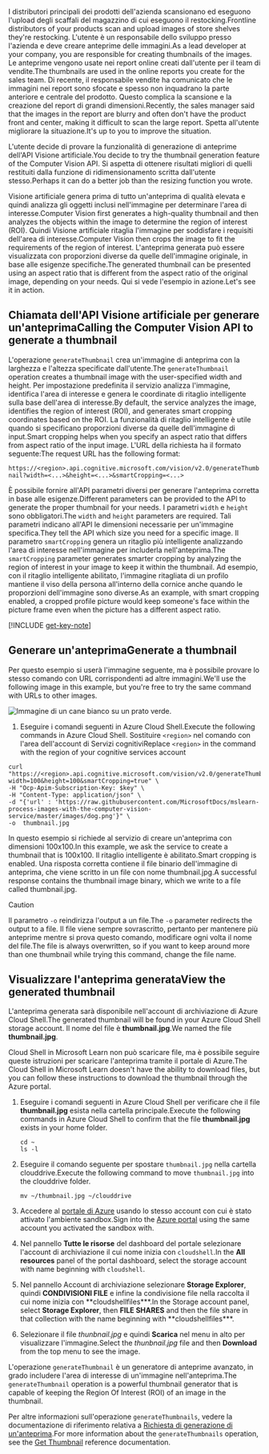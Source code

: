 <span data-ttu-id="79e8f-101">I distributori principali dei prodotti dell'azienda scansionano ed eseguono l'upload degli scaffali del magazzino di cui eseguono il restocking.</span><span class="sxs-lookup"><span data-stu-id="79e8f-101">Frontline distributors of your products scan and upload images of store shelves they're restocking.</span></span> <span data-ttu-id="79e8f-102">L'utente è un responsabile dello sviluppo presso l'azienda e deve creare anteprime delle immagini.</span><span class="sxs-lookup"><span data-stu-id="79e8f-102">As a lead developer at your company, you are responsible for creating thumbnails of the images.</span></span> <span data-ttu-id="79e8f-103">Le anteprime vengono usate nei report online creati dall'utente per il team di vendite.</span><span class="sxs-lookup"><span data-stu-id="79e8f-103">The thumbnails are used in the online reports you create for the sales team.</span></span> <span data-ttu-id="79e8f-104">Di recente, il responsabile vendite ha comunicato che le immagini nei report sono sfocate e spesso non inquadrano la parte anteriore e centrale del prodotto. Questo complica la scansione e la creazione del report di grandi dimensioni.</span><span class="sxs-lookup"><span data-stu-id="79e8f-104">Recently, the sales manager said that the images in the report are blurry and often don't have the product front and center, making it difficult to scan the large report.</span></span> <span data-ttu-id="79e8f-105">Spetta all'utente migliorare la situazione.</span><span class="sxs-lookup"><span data-stu-id="79e8f-105">It's up to you to improve the situation.</span></span>

<span data-ttu-id="79e8f-106">L'utente decide di provare la funzionalità di generazione di anteprime dell'API Visione artificiale.</span><span class="sxs-lookup"><span data-stu-id="79e8f-106">You decide to try the thumbnail generation feature of the Computer Vision API.</span></span> <span data-ttu-id="79e8f-107">Si aspetta di ottenere risultati migliori di quelli restituiti dalla funzione di ridimensionamento scritta dall'utente stesso.</span><span class="sxs-lookup"><span data-stu-id="79e8f-107">Perhaps it can do a better job than the resizing function you wrote.</span></span>

<span data-ttu-id="79e8f-108">Visione artificiale genera prima di tutto un'anteprima di qualità elevata e quindi analizza gli oggetti inclusi nell'immagine per determinare l'area di interesse.</span><span class="sxs-lookup"><span data-stu-id="79e8f-108">Computer Vision first generates a high-quality thumbnail and then analyzes the objects within the image to determine the region of interest (ROI).</span></span> <span data-ttu-id="79e8f-109">Quindi Visione artificiale ritaglia l'immagine per soddisfare i requisiti dell'area di interesse.</span><span class="sxs-lookup"><span data-stu-id="79e8f-109">Computer Vision then crops the image to fit the requirements of the region of interest.</span></span> <span data-ttu-id="79e8f-110">L'anteprima generata può essere visualizzata con proporzioni diverse da quelle dell'immagine originale, in base alle esigenze specifiche.</span><span class="sxs-lookup"><span data-stu-id="79e8f-110">The generated thumbnail can be presented using an aspect ratio that is different from the aspect ratio of the original image, depending on your needs.</span></span> <span data-ttu-id="79e8f-111">Qui si vede l'esempio in azione.</span><span class="sxs-lookup"><span data-stu-id="79e8f-111">Let's see it in action.</span></span>

## <a name="calling-the-computer-vision-api-to-generate-a-thumbnail"></a><span data-ttu-id="79e8f-112">Chiamata dell'API Visione artificiale per generare un'anteprima</span><span class="sxs-lookup"><span data-stu-id="79e8f-112">Calling the Computer Vision API to generate a thumbnail</span></span>

<span data-ttu-id="79e8f-113">L'operazione `generateThumbnail` crea un'immagine di anteprima con la larghezza e l'altezza specificate dall'utente.</span><span class="sxs-lookup"><span data-stu-id="79e8f-113">The `generateThumbnail` operation creates a thumbnail image with the user-specified width and height.</span></span> <span data-ttu-id="79e8f-114">Per impostazione predefinita il servizio analizza l'immagine, identifica l'area di interesse e genera le coordinate di ritaglio intelligente sulla base dell'area di interesse.</span><span class="sxs-lookup"><span data-stu-id="79e8f-114">By default, the service analyzes the image, identifies the region of interest (ROI), and generates smart cropping coordinates based on the ROI.</span></span> <span data-ttu-id="79e8f-115">La funzionalità di ritaglio intelligente è utile quando si specificano proporzioni diverse da quelle dell'immagine di input.</span><span class="sxs-lookup"><span data-stu-id="79e8f-115">Smart cropping helps when you specify an aspect ratio that differs from aspect ratio of the input image.</span></span> <span data-ttu-id="79e8f-116">L'URL della richiesta ha il formato seguente:</span><span class="sxs-lookup"><span data-stu-id="79e8f-116">The request URL has the following format:</span></span>

`https://<region>.api.cognitive.microsoft.com/vision/v2.0/generateThumbnail?width=<...>&height=<...>&smartCropping=<...>`

<span data-ttu-id="79e8f-117">È possibile fornire all'API parametri diversi per generare l'anteprima corretta in base alle esigenze.</span><span class="sxs-lookup"><span data-stu-id="79e8f-117">Different parameters can be provided to the API to generate the proper thumbnail for your needs.</span></span> <span data-ttu-id="79e8f-118">I parametri `width` e `height` sono obbligatori.</span><span class="sxs-lookup"><span data-stu-id="79e8f-118">The `width` and `height` parameters are required.</span></span> <span data-ttu-id="79e8f-119">Tali parametri indicano all'API le dimensioni necessarie per un'immagine specifica.</span><span class="sxs-lookup"><span data-stu-id="79e8f-119">They tell the API which size you need for a specific image.</span></span> <span data-ttu-id="79e8f-120">Il parametro `smartCropping` genera un ritaglio più intelligente analizzando l'area di interesse nell'immagine per includerla nell'anteprima.</span><span class="sxs-lookup"><span data-stu-id="79e8f-120">The `smartCropping` parameter generates smarter cropping by analyzing the region of interest in your image to keep it within the thumbnail.</span></span> <span data-ttu-id="79e8f-121">Ad esempio, con il ritaglio intelligente abilitato, l'immagine ritagliata di un profilo mantiene il viso della persona all'interno della cornice anche quando le proporzioni dell'immagine sono diverse.</span><span class="sxs-lookup"><span data-stu-id="79e8f-121">As an example, with smart cropping enabled, a cropped profile picture would keep someone's face within the picture frame even when the picture has a different aspect ratio.</span></span>

[!INCLUDE [get-key-note](./get-key.md)]

## <a name="generate-a-thumbnail"></a><span data-ttu-id="79e8f-122">Generare un'anteprima</span><span class="sxs-lookup"><span data-stu-id="79e8f-122">Generate a thumbnail</span></span>

<span data-ttu-id="79e8f-123">Per questo esempio si userà l'immagine seguente, ma è possibile provare lo stesso comando con URL corrispondenti ad altre immagini.</span><span class="sxs-lookup"><span data-stu-id="79e8f-123">We'll use the following image in this example, but you're free to try the same command with URLs to other images.</span></span>

![Immagine di un cane bianco su un prato verde.](../media/4-dog.png)

1. <span data-ttu-id="79e8f-125">Eseguire i comandi seguenti in Azure Cloud Shell.</span><span class="sxs-lookup"><span data-stu-id="79e8f-125">Execute the following commands in Azure Cloud Shell.</span></span> <span data-ttu-id="79e8f-126">Sostituire `<region>` nel comando con l'area dell'account di Servizi cognitivi</span><span class="sxs-lookup"><span data-stu-id="79e8f-126">Replace `<region>` in the command with the region of your cognitive services account</span></span>

```azurecli
curl "https://<region>.api.cognitive.microsoft.com/vision/v2.0/generateThumbnail?width=100&height=100&smartCropping=true" \
-H "Ocp-Apim-Subscription-Key: $key" \
-H "Content-Type: application/json" \
-d "{'url' : 'https://raw.githubusercontent.com/MicrosoftDocs/mslearn-process-images-with-the-computer-vision-service/master/images/dog.png'}" \
-o  thumbnail.jpg
```

<span data-ttu-id="79e8f-127">In questo esempio si richiede al servizio di creare un'anteprima con dimensioni 100x100.</span><span class="sxs-lookup"><span data-stu-id="79e8f-127">In this example, we ask the service to create a thumbnail that is 100x100.</span></span> <span data-ttu-id="79e8f-128">Il ritaglio intelligente è abilitato.</span><span class="sxs-lookup"><span data-stu-id="79e8f-128">Smart cropping is enabled.</span></span> <span data-ttu-id="79e8f-129">Una risposta corretta contiene il file binario dell'immagine di anteprima, che viene scritto in un file con nome thumbnail.jpg.</span><span class="sxs-lookup"><span data-stu-id="79e8f-129">A successful response contains the thumbnail image binary, which we write to a file called thumbnail.jpg.</span></span>

> [!CAUTION]
> <span data-ttu-id="79e8f-130">Il parametro `-o` reindirizza l'output a un file.</span><span class="sxs-lookup"><span data-stu-id="79e8f-130">The `-o` parameter redirects the output to a file.</span></span> <span data-ttu-id="79e8f-131">Il file viene sempre sovrascritto, pertanto per mantenere più anteprime mentre si prova questo comando, modificare ogni volta il nome del file.</span><span class="sxs-lookup"><span data-stu-id="79e8f-131">The file is always overwritten, so if you want to keep around  more than one thumbnail while trying this command, change the file name.</span></span>

## <a name="view-the-generated-thumbnail"></a><span data-ttu-id="79e8f-132">Visualizzare l'anteprima generata</span><span class="sxs-lookup"><span data-stu-id="79e8f-132">View the generated thumbnail</span></span>

<span data-ttu-id="79e8f-133">L'anteprima generata sarà disponibile nell'account di archiviazione di Azure Cloud Shell.</span><span class="sxs-lookup"><span data-stu-id="79e8f-133">The generated thumbnail will be found in your Azure Cloud Shell storage account.</span></span> <span data-ttu-id="79e8f-134">Il nome del file è **thumbnail.jpg**.</span><span class="sxs-lookup"><span data-stu-id="79e8f-134">We named the file **thumbnail.jpg**.</span></span>

<span data-ttu-id="79e8f-135">Cloud Shell in Microsoft Learn non può scaricare file, ma è possibile seguire queste istruzioni per scaricare l'anteprima tramite il portale di Azure.</span><span class="sxs-lookup"><span data-stu-id="79e8f-135">The Cloud Shell in Microsoft Learn doesn't have the ability to download files, but you can follow these instructions to download the thumbnail through the Azure portal.</span></span>

1. <span data-ttu-id="79e8f-136">Eseguire i comandi seguenti in Azure Cloud Shell per verificare che il file **thumbnail.jpg** esista nella cartella principale.</span><span class="sxs-lookup"><span data-stu-id="79e8f-136">Execute the following commands in Azure Cloud Shell to confirm that the file **thumbnail.jpg** exists in your home folder.</span></span>

    ```azurecli
    cd ~
    ls -l
    ```



1. <span data-ttu-id="79e8f-137">Eseguire il comando seguente per spostare `thumbnail.jpg` nella cartella clouddrive.</span><span class="sxs-lookup"><span data-stu-id="79e8f-137">Execute the following command to move `thumbnail.jpg` into the clouddrive folder.</span></span>

    ```azurecli
    mv ~/thumbnail.jpg ~/clouddrive
    ```
1. <span data-ttu-id="79e8f-138">Accedere al [portale di Azure](https://portal.azure.com/learn.docs.microsoft.com?azure-portal=true) usando lo stesso account con cui è stato attivato l'ambiente sandbox.</span><span class="sxs-lookup"><span data-stu-id="79e8f-138">Sign into the [Azure portal](https://portal.azure.com/learn.docs.microsoft.com?azure-portal=true) using the same account you activated the sandbox with.</span></span>
1. <span data-ttu-id="79e8f-139">Nel pannello **Tutte le risorse** del dashboard del portale selezionare l'account di archiviazione il cui nome inizia con `cloudshell`.</span><span class="sxs-lookup"><span data-stu-id="79e8f-139">In the **All resources** panel of the portal dashboard, select the storage account with name beginning with `cloudshell`.</span></span>
1. <span data-ttu-id="79e8f-140">Nel pannello Account di archiviazione selezionare **Storage Explorer**, quindi **CONDIVISIONI FILE** e infine la condivisione file nella raccolta il cui nome inizia con \*\*cloudshellfiles\*\*\*.</span><span class="sxs-lookup"><span data-stu-id="79e8f-140">In the Storage account panel, select **Storage Explorer**, then **FILE SHARES** and then the file share in that collection with the name beginning with \*\*cloudshellfiles\*\*\*.</span></span>
1. <span data-ttu-id="79e8f-141">Selezionare il file *thunbnail.jpg* e quindi **Scarica** nel menu in alto per visualizzare l'immagine.</span><span class="sxs-lookup"><span data-stu-id="79e8f-141">Select the *thunbnail.jpg* file and then **Download** from the top menu to see the image.</span></span>

<span data-ttu-id="79e8f-142">L'operazione `generateThumbnail` è un generatore di anteprime avanzato, in grado includere l'area di interesse di un'immagine nell'anteprima.</span><span class="sxs-lookup"><span data-stu-id="79e8f-142">The `generateThumbnail` operation is a powerful thumbnail generator that is capable of keeping the Region Of Interest (ROI) of an image in the thumbnail.</span></span>

<span data-ttu-id="79e8f-143">Per altre informazioni sull'operazione `generateThumbnails`, vedere la documentazione di riferimento relativa a [Richiesta di generazione di un'anteprima](https://westus.dev.cognitive.microsoft.com/docs/services/5adf991815e1060e6355ad44/operations/56f91f2e778daf14a499e1fb).</span><span class="sxs-lookup"><span data-stu-id="79e8f-143">For more information about the `generateThumbnails` operation, see the [Get Thumbnail](https://westus.dev.cognitive.microsoft.com/docs/services/5adf991815e1060e6355ad44/operations/56f91f2e778daf14a499e1fb) reference documentation.</span></span>